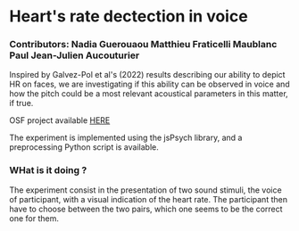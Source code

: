 # Heart's rate dectection in voice
 
### Contributors: Nadia Guerouaou Matthieu Fraticelli Maublanc Paul Jean-Julien Aucouturier

Inspired by Galvez-Pol et al's (2022) results describing our ability to depict HR on faces, we are investigating if this ability can be observed in voice and how the pitch could be a most relevant acoustical parameters in this matter, if true.

OSF project available [HERE](https://osf.io/zrsw7/)

The experiment is implemented using the jsPsych library, and a preprocessing Python script is available. 

### WHat is it doing ? 

The experiment consist in the presentation of two sound stimuli, the voice of participant, with a visual indication of the heart rate. The participant then have to choose between the two pairs, which one seems to be the correct one for them. 